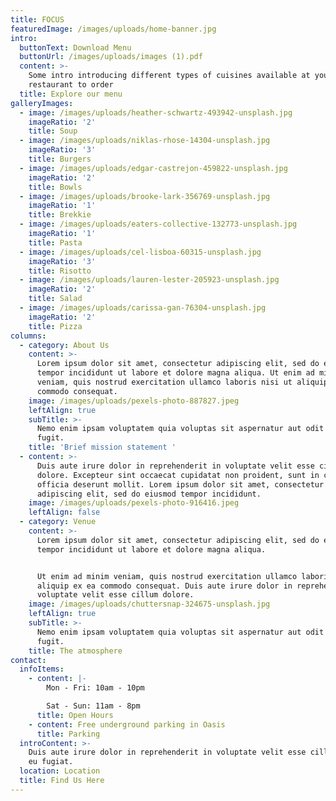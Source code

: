 ```yaml
---
title: FOCUS
featuredImage: /images/uploads/home-banner.jpg
intro:
  buttonText: Download Menu
  buttonUrl: /images/uploads/images (1).pdf
  content: >-
    Some intro introducing different types of cuisines available at your
    restaurant to order
  title: Explore our menu
galleryImages:
  - image: /images/uploads/heather-schwartz-493942-unsplash.jpg
    imageRatio: '2'
    title: Soup
  - image: /images/uploads/niklas-rhose-14304-unsplash.jpg
    imageRatio: '3'
    title: Burgers
  - image: /images/uploads/edgar-castrejon-459822-unsplash.jpg
    imageRatio: '2'
    title: Bowls
  - image: /images/uploads/brooke-lark-356769-unsplash.jpg
    imageRatio: '1'
    title: Brekkie
  - image: /images/uploads/eaters-collective-132773-unsplash.jpg
    imageRatio: '1'
    title: Pasta
  - image: /images/uploads/cel-lisboa-60315-unsplash.jpg
    imageRatio: '3'
    title: Risotto
  - image: /images/uploads/lauren-lester-205923-unsplash.jpg
    imageRatio: '2'
    title: Salad
  - image: /images/uploads/carissa-gan-76304-unsplash.jpg
    imageRatio: '2'
    title: Pizza
columns:
  - category: About Us
    content: >-
      Lorem ipsum dolor sit amet, consectetur adipiscing elit, sed do eiusmod
      tempor incididunt ut labore et dolore magna aliqua. Ut enim ad minim
      veniam, quis nostrud exercitation ullamco laboris nisi ut aliquip ex ea
      commodo consequat.
    image: /images/uploads/pexels-photo-887827.jpeg
    leftAlign: true
    subTitle: >-
      Nemo enim ipsam voluptatem quia voluptas sit aspernatur aut odit aut
      fugit.
    title: 'Brief mission statement '
  - content: >-
      Duis aute irure dolor in reprehenderit in voluptate velit esse cillum
      dolore. Excepteur sint occaecat cupidatat non proident, sunt in culpa qui
      officia deserunt mollit. Lorem ipsum dolor sit amet, consectetur
      adipiscing elit, sed do eiusmod tempor incididunt.
    image: /images/uploads/pexels-photo-916416.jpeg
    leftAlign: false
  - category: Venue
    content: >-
      Lorem ipsum dolor sit amet, consectetur adipiscing elit, sed do eiusmod
      tempor incididunt ut labore et dolore magna aliqua. 


      Ut enim ad minim veniam, quis nostrud exercitation ullamco laboris nisi ut
      aliquip ex ea commodo consequat. Duis aute irure dolor in reprehenderit in
      voluptate velit esse cillum dolore.
    image: /images/uploads/chuttersnap-324675-unsplash.jpg
    leftAlign: true
    subTitle: >-
      Nemo enim ipsam voluptatem quia voluptas sit aspernatur aut odit aut
      fugit.
    title: The atmosphere
contact:
  infoItems:
    - content: |-
        Mon - Fri: 10am - 10pm

        Sat - Sun: 11am - 8pm
      title: Open Hours
    - content: Free underground parking in Oasis
      title: Parking
  introContent: >-
    Duis aute irure dolor in reprehenderit in voluptate velit esse cillum dolore
    eu fugiat.
  location: Location
  title: Find Us Here
---
```


